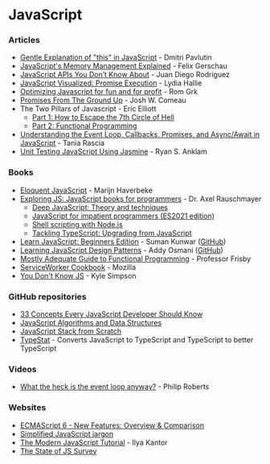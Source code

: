 # JavaScript

### Articles

* [Gentle Explanation of "this" in JavaScript](https://dmitripavlutin.com/gentle-explanation-of-this-in-javascript/) - Dmitri Pavlutin
* [JavaScript's Memory Management Explained](https://felixgerschau.com/javascript-memory-management/) - Felix Gerschau
* [JavaScript APIs You Don’t Know About](https://www.smashingmagazine.com/2022/09/javascript-api-guide/) - Juan Diego Rodriguez
* [JavaScript Visualized: Promise Execution](https://www.lydiahallie.com/blog/promise-execution) - Lydia Hallie
* [Optimizing Javascript for fun and for profit](https://romgrk.com/posts/optimizing-javascript) - Rom Grk
* [Promises From The Ground Up](https://www.joshwcomeau.com/javascript/promises/) - Josh W. Comeau
* The Two Pillars of Javascript - Eric Elliott
  * [Part 1: How to Escape the 7th Circle of Hell](https://medium.com/javascript-scene/the-two-pillars-of-javascript-ee6f3281e7f3)
  * [Part 2: Functional Programming](https://medium.com/javascript-scene/the-two-pillars-of-javascript-pt-2-functional-programming-a63aa53a41a4)
* [Understanding the Event Loop, Callbacks, Promises, and Async/Await in JavaScript](https://www.taniarascia.com/asynchronous-javascript-event-loop-callbacks-promises-async-await/) - Tania Rascia
* [Unit Testing JavaScript Using Jasmine](https://bittersweetryan.github.io/jasmine-presentation/) - Ryan S. Anklam

### Books

* [Eloquent JavaScript](https://eloquentjavascript.net/) - Marijn Haverbeke
* [Exploring JS: JavaScript books for programmers](https://exploringjs.com/) - Dr. Axel Rauschmayer
  * [Deep JavaScript: Theory and techniques](https://exploringjs.com/deep-js/index.html)
  * [JavaScript for impatient programmers (ES2021 edition)](https://exploringjs.com/impatient-js/index.html)
  * [Shell scripting with Node.js](https://exploringjs.com/nodejs-shell-scripting/index.html)
  * [Tackling TypeScript: Upgrading from JavaScript](https://exploringjs.com/tackling-ts/index.html)
* [Learn JavaScript: Beginners Edition](https://javascript.sumankunwar.com.np/en/) - Suman Kunwar ([GitHub](https://github.com/sumn2u/learn-javascript))
* [Learning JavaScript Design Patterns](https://addyosmani.com/resources/essentialjsdesignpatterns/book/) - Addy Osmani ([GitHub](https://github.com/addyosmani/essential-js-design-patterns))
* [Mostly Adequate Guide to Functional Programming](https://mostly-adequate.gitbooks.io/mostly-adequate-guide/content/) - Professor Frisby
* [ServiceWorker Cookbook](https://serviceworke.rs/) - Mozilla
* [You Don't Know JS](https://github.com/getify/You-Dont-Know-JS) - Kyle Simpson

### GitHub repositories

* [33 Concepts Every JavaScript Developer Should Know](https://github.com/leonardomso/33-js-concepts)
* [JavaScript Algorithms and Data Structures](https://github.com/trekhleb/javascript-algorithms)
* [JavaScript Stack from Scratch](https://github.com/verekia/js-stack-from-scratch)
* [TypeStat](https://github.com/JoshuaKGoldberg/TypeStat) - Converts JavaScript to TypeScript and TypeScript to better TypeScript

### Videos

* [What the heck is the event loop anyway?](https://www.youtube.com/watch?v=8aGhZQkoFbQ) - Philip Roberts

### Websites

* [ECMAScript 6 - New Features: Overview & Comparison](https://es6-features.org/#Constants)
* [Simplified JavaScript jargon](https://jargon.js.org/)
* [The Modern JavaScript Tutorial](https://javascript.info/) - Ilya Kantor
* [The State of JS Survey](https://stateofjs.com/)

